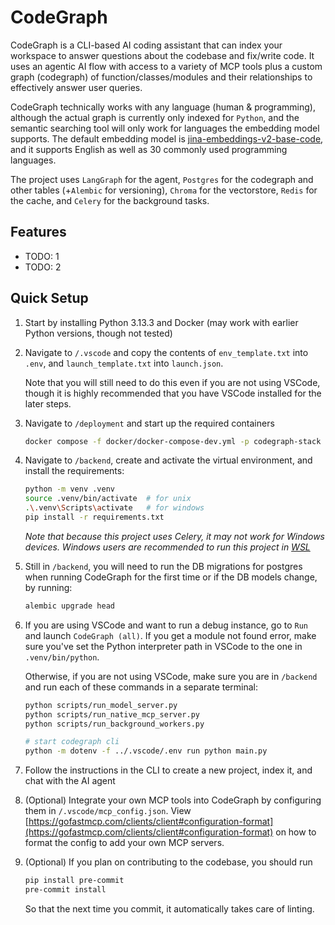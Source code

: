 # CodeGraph

CodeGraph is a CLI-based AI coding assistant that can index your workspace to answer questions about the codebase and fix/write code. It uses an agentic AI flow with access to a variety of MCP tools plus a custom graph (codegraph) of function/classes/modules and their relationships to effectively answer user queries.

CodeGraph technically works with any language (human & programming), although the actual graph is currently only indexed for `Python`, and the semantic searching tool will only work for languages the embedding model supports. The default embedding model is [jina-embeddings-v2-base-code](https://huggingface.co/jinaai/jina-embeddings-v2-base-code), and it supports English as well as 30 commonly used programming languages.

The project uses `LangGraph` for the agent, `Postgres` for the codegraph and other tables (+`Alembic` for versioning), `Chroma` for the vectorstore, `Redis` for the cache, and `Celery` for the background tasks.
<!-- + LiteLLM for managing different models -->

<!-- TODO: insert GIF/video here -->

## Features
<!-- list overall, tools, cli, and indexing functionalities -->
<!-- maybe talk about tests + github actions -->
- TODO: 1
- TODO: 2

## Quick Setup

1. Start by installing Python 3.13.3 and Docker (may work with earlier Python versions, though not tested)

2. Navigate to `/.vscode` and copy the contents of `env_template.txt` into `.env`, and `launch_template.txt` into `launch.json`.

   Note that you will still need to do this even if you are not using VSCode, though it is highly recommended that you have VSCode installed for the later steps.
   <!-- TODO: add instructions on the .env file and required environmental variables -->

3. Navigate to `/deployment` and start up the required containers

   ```bash
   docker compose -f docker/docker-compose-dev.yml -p codegraph-stack up -d
   ```

4. Navigate to `/backend`, create and activate the virtual environment, and install the requirements:

   ```bash
   python -m venv .venv
   source .venv/bin/activate  # for unix
   .\.venv\Scripts\activate   # for windows
   pip install -r requirements.txt
   ```

   *Note that because this project uses Celery, it may not work for Windows devices. Windows users are recommended to run this project in [WSL](https://learn.microsoft.com/en-us/windows/wsl/install)*

5. Still in `/backend`, you will need to run the DB migrations for postgres when running CodeGraph for the first time or if the DB models change, by running:

   ```bash
   alembic upgrade head
   ```

6. If you are using VSCode and want to run a debug instance, go to `Run` and launch `CodeGraph (all)`. If you get a module not found error, make sure you've set the Python interpreter path in VSCode to the one in `.venv/bin/python`.

   Otherwise, if you are not using VSCode, make sure you are in `/backend` and run each of these commands in a separate terminal:

   ```bash
   python scripts/run_model_server.py
   python scripts/run_native_mcp_server.py
   python scripts/run_background_workers.py

   # start codegraph cli
   python -m dotenv -f ../.vscode/.env run python main.py
   ```

7. Follow the instructions in the CLI to create a new project, index it, and chat with the AI agent

8. (Optional) Integrate your own MCP tools into CodeGraph by configuring them in `/.vscode/mcp_config.json`. View [https://gofastmcp.com/clients/client#configuration-format](https://gofastmcp.com/clients/client#configuration-format) on how to format the config to add your own MCP servers.

9. (Optional) If you plan on contributing to the codebase, you should run

   ```bash
   pip install pre-commit
   pre-commit install
   ```

   So that the next time you commit, it automatically takes care of linting.

<!-- TODO: add known limitations and potential future features -->